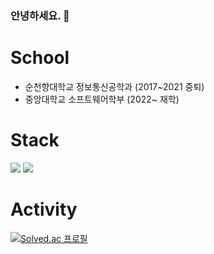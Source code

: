 ### 안녕하세요. 👋

# School
* 순천향대학교 정보통신공학과 (2017~2021 중퇴)
* 중앙대학교 소프트웨어학부 (2022~ 재학)

# Stack
<img src="https://img.shields.io/badge/Flutter-02569B?style=flat-square&logo=Flutter&logoColor=white"/> <img src="https://img.shields.io/badge/Spring Boot-6DB33F?style=flat-square&logo=Spring Boot&logoColor=white"/>

# Activity
[![Solved.ac
프로필](http://mazassumnida.wtf/api/v2/generate_badge?boj=tigerfrom2)](https://solved.ac/tigerfrom2)
<!--
* ewf
**ChoBeomHee/ChoBeomHee** is a ✨ _special_ ✨ repository because its `README.md` (this file) appears on your GitHub profile.

Here are some ideas to get you started:

- 🔭 I’m currently working on ...
- 🌱 I’m currently learning ...
- 👯 I’m looking to collaborate on ...
- 🤔 I’m looking for help with ...
- 💬 Ask me about ...
- 📫 How to reach me: ...
- 😄 Pronouns: ...
- ⚡ Fun fact: ...
-->
